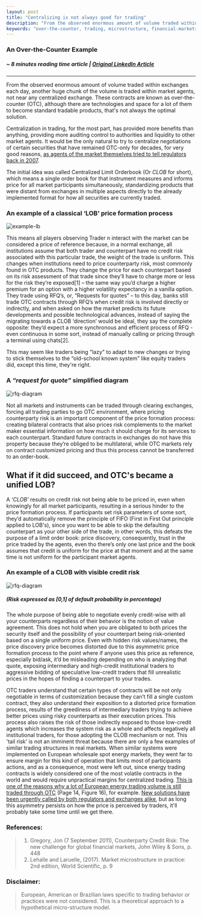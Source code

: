 ```yaml
---
layout: post
title: "Centralizing is not always good for trading"
description: "From the observed enormous amount of volume traded within exchanges each day, another huge chunk of the volume is traded within market agents, not near any centralized exchange. These contracts are known as over-the-counter (OTC), although there are technologies and space for a lot of them to become standard tradable products, that's not always the optimal solution."
keywords: "over-the-counter, trading, microstructure, financial-markets, markets, electricity-markets"
---
```


### An Over-the-Counter Example

##### ~ 8 minutes reading time article | [Original LinkedIn Article](https://www.linkedin.com/pulse/always-centralizing-good-trading-why-otc-still-persists-gruber)

-----------------------

From the observed enormous amount of volume traded within exchanges each day, another huge chunk of the volume is traded within market agents, not near any centralized exchange. These contracts are known as over-the-counter (OTC), although there are technologies and space for a lot of them to become standard tradable products, that's not always the optimal solution.

Centralization in trading, for the most part, has provided more benefits than anything, providing more auditing control to authorities and liquidity to other market agents. It would be the only natural to try to centralize negotiations of certain securities that have remained OTC-only for decades, for very good reasons, [as agents of the market themselves tried to tell regulators back in 2007](https://www.thestreet.com/story/904680/1/new-age-securities-firms-to-testify-against-central-limit-order-book.html).

The initial idea was called Centralized Limit Orderbook (Or *CLOB* for short), which means a single order book for that instrument measures and informs price for all market participants simultaneously, standardizing products that were distant from exchanges in multiple aspects directly to the already implemented format for how all securities are currently traded.

### An example of a classical ‘LOB’ price formation process
![example-lb](https://media-exp1.licdn.com/dms/image/C4E12AQHJqePwbpi4vg/article-inline_image-shrink_1000_1488/0?e=1611187200&v=beta&t=jmcVuw4qq75ANHAUFZ4k0PEjVNMDRTuDCWeXUXzF6aw)

This means all players observing Trader n interact with the market can be considered a price of reference because, in a normal exchange, all institutions assume that both trader and counterpart have no credit risk associated with this particular trade, the weight of the trade is uniform. This changes when institutions need to price counterparty risk, most commonly found in OTC products. They change the price for each counterpart based on its risk assessment of that trade since they’ll have to charge more or less for the risk they’re exposed[1] – the same way you’d charge a higher premium for an option with a higher volatility expectancy in a vanilla option. They trade using RFQ’s, or, “Requests for quotes” – to this day, banks still trade OTC contracts through RFQ’s when credit risk is involved directly or indirectly, and when asked on how the market predicts its future developments and possible technological advances, instead of saying the migrating towards a CLOB ‘direction’ would be ideal, they say the complete opposite: they’d expect a more synchronous and efficient process of RFQ - even continuous in some sort, instead of manually calling or pricing through a terminal using chats[2].

This may seem like traders being "lazy" to adapt to new changes or trying to stick themselves to the “old-school known system" like equity traders did, except this time, they're right.

### A *“request for quote”* simplified diagram 
![rfq-diagram](https://i.imgur.com/yCSxiBE.png)

Not all markets and instruments can be traded through clearing exchanges, forcing all trading parties to go OTC environment, where pricing counterparty risk is an important component of the price formation process: creating bilateral contracts that also prices risk complements to the market maker essential information on how much it should charge for its services to each counterpart. Standard future contracts in exchanges do not have this property because they’re obliged to be multilateral, while OTC markets rely on contract customized pricing and thus this process cannot be transferred to an order-book.

## What if it did succeed, and OTC's became a unified LOB?

 A *‘CLOB’* results on credit risk not being able to be priced in, even when knowingly for all market participants, resulting in a serious hinder to the price formation process. If participants set risk parameters of some sort, they’d automatically remove the principle of FIFO (First in First Out principle applied to LOB's), since you want to be able to skip the defaulting counterpart as your other side of the trade, in other words, this defeats the purpose of a limit order book: price discovery, consequently, trust in the price traded by the agents, even tho there’s only one last price and the book assumes that credit is uniform for the price at that moment and at the same time is not uniform for the participant market agents.

### An example of a CLOB with visible credit risk
![rfq-diagram](https://i.imgur.com/0R2LZTd.png)

##### *(Risk expressed as [0,1] of default probability in percentage)*

The whole purpose of being able to negotiate evenly credit-wise with all your counterparts regardless of their behavior is the notion of value agreement. This does not hold when you are obligated to both prices the security itself and the possibility of your counterpart being risk-oriented based on a single uniform price. Even with hidden risk values/names, the price discovery price becomes distorted due to this asymmetric price formation process to the point where if anyone uses this price as reference, especially bid/ask, it’d be misleading depending on who is analyzing that quote, exposing intermediary and high-credit institutional traders to aggressive bidding of speculative low-credit traders that fill unrealistic prices in the hopes of finding a counterpart to your trades.

OTC traders understand that certain types of contracts will be not only negotiable in terms of customization because they can’t fill a single custom contract, they also understand their exposition to a distorted price formation process, results of the greediness of intermediary traders trying to achieve better prices using risky counterparts as their execution prices. This process also raises the risk of those indirectly exposed to those low-credit agents which increases the system risk as a whole and affects negatively all institutional traders, for those adopting the CLOB mechanism or not. This 'tail risk' is not an imminent threat because there are only a few examples of similar trading structures in real markets. When similar systems were implemented on European wholesale spot energy markets, they went far to ensure margin for this kind of operation that limits most of participants actions, and as a consequence, most were left out, since energy trading contracts is widely considered one of the most volatile contracts in the world and would require unpractical margins for centralized trading. [This is one of the reasons why a lot of European energy trading volume is still traded through OTC](https://ec.europa.eu/energy/sites/ener/files/documents/quarterly_report_on_european_electricity_markets_q2_2018.pdf) (Page 14, Figure 16), for example. [New solutions have been urgently called by both regulators and exchanges alike](https://www.fisglobal.com/solutions/institutional-and-wholesale/-/media/fisglobal/files/brochure/the-state-of-short-term-power-trading-in-europe.pdf), but as long this asymmetry persists on how the price is perceived by traders, it'll probably take some time until we get there.

### References:

> 1. Gregory, Jon (7 September 2011), Counterparty Credit Risk: The new challenge for global financial markets, John Wiley & Sons, p. 448
> 2. Lehalle and Laruelle, (2017). Market microstructure in practice: 2nd edition, World Scientific, p. 9

### Disclaimer:
>  European, American or Brazilian laws specific to trading behavior or practices were not considered. This is a theoretical approach to a hypothetical micro-structure model.

